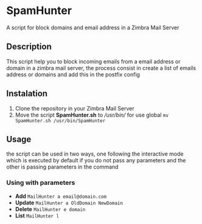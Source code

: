 # SpamHunter
A script for block domains and email address in a Zimbra Mail Server

## Description
This script help you to block incoming emails from a email address or domain in a zimbra mail server, the process consist in create a list of emails address or domains and add this in the postfix config

## Instalation
1. Clone the repository in your Zimbra Mail Server
2. Move the script **SpamHunter.sh** to */usr/bin/* for use global `mv SpamHunter.sh /usr/bin/SpamHunter`

## Usage
the script can be used in two ways, one following the interactive mode which is executed by default if you do not pass any parameters and the other is passing parameters in the command

  ### Using with parameters
  - **Add** `MailHunter a email@domain.com`
  - **Update** `MailHunter a OldDomain NewDomain`
  - **Delete** `MailHunter e domain`
  - **List** `MailHunter l`
